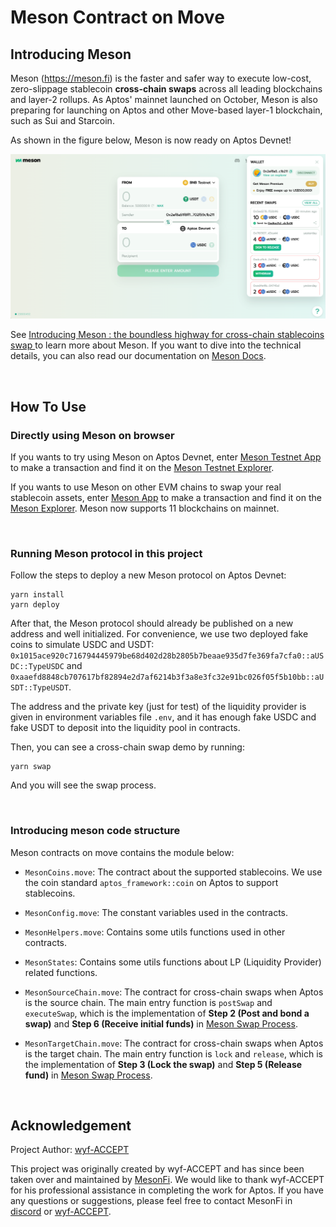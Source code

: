 # Meson Contract on Move

## Introducing Meson

Meson (https://meson.fi) is the faster and safer way to execute low-cost, zero-slippage stablecoin **cross-chain swaps** across all leading blockchains and layer-2 rollups. As Aptos' mainnet launched on October, Meson is also preparing for launching on Aptos and other Move-based layer-1 blockchain, such as Sui and Starcoin.

As shown in the figure below, Meson is now ready on Aptos Devnet!

![image](./figure/Meson-Testnet-Support-Aptos.png)

See [Introducing Meson : the boundless highway for cross-chain stablecoins swap
](https://medium.com/@mesonfi/introducing-meson-the-boundless-freeway-for-cross-chain-stablecoins-movements-a30d07255519) to learn more about Meson. If you want to dive into the technical details, you can also read our documentation on [Meson Docs](https://docs.meson.fi/).

<br/>



## How To Use

### Directly using Meson on browser

If you wants to try using Meson on Aptos Devnet, enter [Meson Testnet App](https://meson-testnet.herokuapp.com/) to make a transaction and find it on the [Meson Testnet Explorer](https://testnet-explorer.meson.fi/).

If you wants to use Meson on other EVM chains to swap your real stablecoin assets, enter [Meson App](https://meson.fi/) to make a transaction and find it on the [Meson Explorer](https://explorer.meson.fi/). Meson now supports 11 blockchains on mainnet.

<br/>

### Running Meson protocol in this project

Follow the steps to deploy a new Meson protocol on Aptos Devnet:

```
yarn install
yarn deploy
```

After that, the Meson protocol should already be published on a new address and well initialized. For convenience, we use two deployed fake coins to simulate USDC and USDT: `0x1015ace920c716794445979be68d402d28b2805b7beaae935d7fe369fa7cfa0::aUSDC::TypeUSDC` and `0xaaefd8848cb707617bf82894e2d7af6214b3f3a8e3fc32e91bc026f05f5b10bb::aUSDT::TypeUSDT`. 

The address and the private key (just for test) of the liquidity provider is given in environment variables file `.env`, and it has enough fake USDC and fake USDT to deposit into the liquidity pool in contracts.

Then, you can see a cross-chain swap demo by running:

```
yarn swap
```

And you will see the swap process.



<br/>

### Introducing meson code structure

Meson contracts on move contains the module below: 

- `MesonCoins.move`: The contract about the supported stablecoins. We use the coin standard `aptos_framework::coin` on Aptos to support stablecoins.

- `MesonConfig.move`: The constant variables used in the contracts.

- `MesonHelpers.move`: Contains some utils functions used in other contracts.

- `MesonStates`: Contains some utils functions about LP (Liquidity Provider) related functions.

- `MesonSourceChain.move`: The contract for cross-chain swaps when Aptos is the source chain. The main entry function is `postSwap` and `executeSwap`, which is the implementation of **Step 2 (Post and bond a swap)** and **Step 6 (Receive initial funds)** in [Meson Swap Process](https://docs.meson.fi/protocol/meson/process).

- `MesonTargetChain.move`: The contract for cross-chain swaps when Aptos is the target chain. The main entry function is `lock` and `release`, which is the implementation of **Step 3 (Lock the swap)** and **Step 5 (Release fund)** in [Meson Swap Process](https://docs.meson.fi/protocol/meson/process).

<br/>


## Acknowledgement

Project Author: [wyf-ACCEPT](https://github.com/wyf-ACCEPT)

This project was originally created by wyf-ACCEPT and has since been taken over and maintained by [MesonFi](https://github.com/mesonfi). We would like to thank wyf-ACCEPT for his professional assistance in completing the work for Aptos. If you have any questions or suggestions, please feel free to contact MesonFi in [discord](https://discord.gg/meson) or [wyf-ACCEPT](https://github.com/wyf-ACCEPT).
